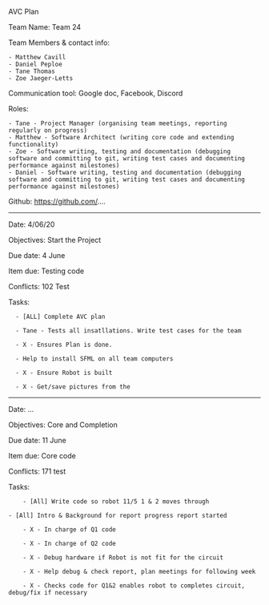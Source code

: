 AVC Plan

Team Name: Team 24

Team Members & contact info: 

	- Matthew Cavill
	- Daniel Peploe
	- Tane Thomas
	- Zoe Jaeger-Letts

Communication tool:
 Google doc, Facebook, Discord
 
Roles:
	
	- Tane - Project Manager (organising team meetings, reporting regularly on progress)
	- Matthew - Software Architect (writing core code and extending functionality)
	- Zoe - Software writing, testing and documentation (debugging software and committing to git, writing test cases and documenting performance against milestones)
	- Daniel - Software writing, testing and documentation (debugging software and committing to git, writing test cases and documenting performance against milestones)

Github: https://github.com/....

----------------------------------------------------------------------------------------------------------------------------------------

Date:	4/06/20	

Objectives:	Start the Project

Due date:	4 June

Item due:	Testing code

Conflicts:	102 Test

Tasks:
			
      - [ALL] Complete AVC plan
      
      - Tane - Tests all insatllations. Write test cases for the team
      
      - X - Ensures Plan is done.
      
      - Help to install SFML on all team computers
      
      - X - Ensure Robot is built
      
      - X - Get/save pictures from the 
  
----------------------------------------------------------------------------------------------------------------------------------------
     
Date:	...

Objectives:	Core and Completion

Due date:	11 June

Item due:	Core code

Conflicts:	171 test

Tasks:
	
        - [All] Write code so robot 11/5 1 & 2 moves through 
	
	- [All] Intro & Background for report progress report started
	
        - X - In charge of Q1 code
	
        - X - In charge of Q2 code
	
        - X - Debug hardware if Robot is not fit for the circuit
	
        - X - Help debug & check report, plan meetings for following week
	
        - X - Checks code for Q1&2 enables robot to completes circuit, debug/fix if necessary
					


